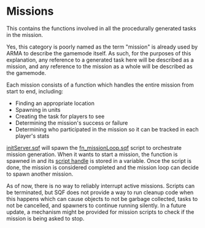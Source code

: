 # Missions

This contains the functions involved in all the procedurally generated tasks
in the mission.

Yes, this category is poorly named as the term "mission" is already used
by ARMA to describe the gamemode itself. As such, for the purposes of this
explanation, any reference to a generated task here will be described as a
mission, and any reference to the mission as a whole will be described as
the gamemode.

Each mission consists of a function which handles the entire mission from start
to end, including:

- Finding an appropriate location
- Spawning in units
- Creating the task for players to see
- Determining the mission's success or failure
- Determining who participated in the mission so it can be tracked
  in each player's stats

[initServer.sqf] will spawn the [fn_missionLoop.sqf] script to orchestrate
mission generation. When it wants to start a mission, the function is spawned
in and its [script handle] is stored in a variable. Once the script is done,
the mission is considered completed and the mission loop can decide to spawn
another mission.

As of now, there is no way to reliably interrupt active missions.
Scripts can be terminated, but SQF does not provide a way to run cleanup code
when this happens which can cause objects to not be garbage collected,
tasks to not be cancelled, and spawners to continue running silently.
In a future update, a mechanism might be provided for mission scripts
to check if the mission is being asked to stop.

[initServer.sqf]: ../../initServer.sqf
[fn_missionLoop.sqf]: fn_missionLoop.sqf
[script handle]: https://community.bistudio.com/wiki/Script_Handle
